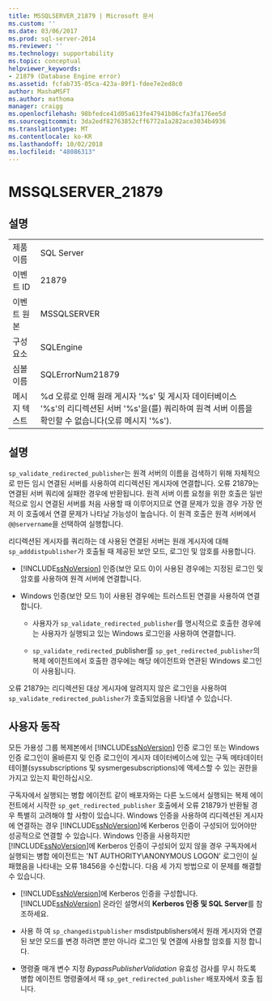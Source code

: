 ```yaml
---
title: MSSQLSERVER_21879 | Microsoft 문서
ms.custom: ''
ms.date: 03/06/2017
ms.prod: sql-server-2014
ms.reviewer: ''
ms.technology: supportability
ms.topic: conceptual
helpviewer_keywords:
- 21879 (Database Engine error)
ms.assetid: fcfab735-05ca-423a-89f1-fdee7e2ed8c0
author: MashaMSFT
ms.author: mathoma
manager: craigg
ms.openlocfilehash: 98bfedce41d05a613fe47941b86cfa3fa176ee5d
ms.sourcegitcommit: 3da2edf82763852cff6772a1a282ace3034b4936
ms.translationtype: MT
ms.contentlocale: ko-KR
ms.lasthandoff: 10/02/2018
ms.locfileid: "48086313"
---
```

# <a name="mssqlserver21879"></a>MSSQLSERVER_21879
    
## <a name="details"></a>설명  
  
|||  
|-|-|  
|제품 이름|SQL Server|  
|이벤트 ID|21879|  
|이벤트 원본|MSSQLSERVER|  
|구성 요소|SQLEngine|  
|심볼 이름|SQLErrorNum21879|  
|메시지 텍스트|%d 오류로 인해 원래 게시자 '%s' 및 게시자 데이터베이스 '%s'의 리디렉션된 서버 '%s'을(를) 쿼리하여 원격 서버 이름을 확인할 수 없습니다(오류 메시지 '%s').|  
  
## <a name="explanation"></a>설명  
 `sp_validate_redirected_publisher`는 원격 서버의 이름을 검색하기 위해 자체적으로 만든 임시 연결된 서버를 사용하여 리디렉션된 게시자에 연결합니다. 오류 21879는 연결된 서버 쿼리에 실패한 경우에 반환됩니다. 원격 서버 이름 요청을 위한 호출은 일반적으로 임시 연결된 서버를 처음 사용할 때 이루어지므로 연결 문제가 있을 경우 가장 먼저 이 호출에서 연결 문제가 나타날 가능성이 높습니다. 이 원격 호출은 원격 서버에서 `@@servername`을 선택하여 실행합니다.  
  
 리디렉션된 게시자를 쿼리하는 데 사용된 연결된 서버는 원래 게시자에 대해 `sp_adddistpublisher`가 호출될 때 제공된 보안 모드, 로그인 및 암호를 사용합니다.  
  
-   [!INCLUDE[ssNoVersion](../../includes/ssnoversion-md.md)] 인증(보안 모드 0)이 사용된 경우에는 지정된 로그인 및 암호를 사용하여 원격 서버에 연결합니다.  
  
-   Windows 인증(보안 모드 1)이 사용된 경우에는 트러스트된 연결을 사용하여 연결합니다.  
  
    -   사용자가 `sp_validate_redirected_publisher`를 명시적으로 호출한 경우에는 사용자가 실행되고 있는 Windows 로그인을 사용하여 연결합니다.  
  
    -   `sp_validate_redirected_`publisher를 `sp_get_redirected_publisher`의 복제 에이전트에서 호출한 경우에는 해당 에이전트와 연관된 Windows 로그인이 사용됩니다.  
  
 오류 21879는 리디렉션된 대상 게시자에 알려지지 않은 로그인을 사용하여 `sp_validate_redirected_publisher`가 호출되었음을 나타낼 수 있습니다.  
  
## <a name="user-action"></a>사용자 동작  
 모든 가용성 그룹 복제본에서 [!INCLUDE[ssNoVersion](../../includes/ssnoversion-md.md)] 인증 로그인 또는 Windows 인증 로그인이 올바른지 및 인증 로그인이 게시자 데이터베이스에 있는 구독 메타데이터 테이블(syssubscriptions 및 sysmergesubscriptions)에 액세스할 수 있는 권한을 가지고 있는지 확인하십시오.  
  
 구독자에서 실행되는 병합 에이전트 같이 배포자와는 다른 노드에서 실행되는 복제 에이전트에서 시작한 `sp_get_redirected_publisher` 호출에서 오류 21879가 반환될 경우 특별히 고려해야 할 사항이 있습니다. Windows 인증을 사용하여 리디렉션된 게시자에 연결하는 경우 [!INCLUDE[ssNoVersion](../../includes/ssnoversion-md.md)]에 Kerberos 인증이 구성되어 있어야만 성공적으로 연결할 수 있습니다. Windows 인증을 사용하지만 [!INCLUDE[ssNoVersion](../../includes/ssnoversion-md.md)]에 Kerberos 인증이 구성되어 있지 않을 경우 구독자에서 실행되는 병합 에이전트는 'NT AUTHORITY\ANONYMOUS LOGON' 로그인이 실패했음을 나타내는 오류 18456을 수신합니다. 다음 세 가지 방법으로 이 문제를 해결할 수 있습니다.  
  
-   [!INCLUDE[ssNoVersion](../../includes/ssnoversion-md.md)]에 Kerberos 인증을 구성합니다. [!INCLUDE[ssNoVersion](../../includes/ssnoversion-md.md)] 온라인 설명서의 **Kerberos 인증 및 SQL Server**를 참조하세요.  
  
-   사용 하 여 `sp_changedistpublisher` msdistpublishers에서 원래 게시자와 연결 된 보안 모드를 변경 하려면 뿐만 아니라 로그인 및 연결에 사용할 암호를 지정 합니다.  
  
-   명령줄 매개 변수 지정 *BypassPublisherValidation* 유효성 검사를 무시 하도록 병합 에이전트 명령줄에서 때 `sp_get_redirected_publisher` 배포자에서 호출 됩니다.  
  
  
